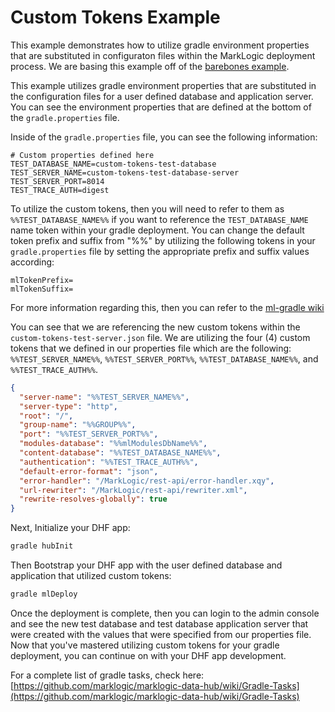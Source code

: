 # Custom Tokens Example

This example demonstrates how to utilize gradle environment properties that are substituted in configuraton files within the MarkLogic deployment process.  We are basing this example off of the [barebones example](https://github.com/marklogic/marklogic-data-hub/tree/master/examples/barebones).

This example utilizes gradle environment properties that are substituted in the configuration files for a user defined database and application server.  You can see the environment properties that are defined at the bottom of the `gradle.properties` file.

Inside of the `gradle.properties` file, you can see the following information:

```
# Custom properties defined here
TEST_DATABASE_NAME=custom-tokens-test-database
TEST_SERVER_NAME=custom-tokens-test-database-server
TEST_SERVER_PORT=8014
TEST_TRACE_AUTH=digest
```

To utilize the custom tokens, then you will need to refer to them as `%%TEST_DATABASE_NAME%%` if you want to reference the `TEST_DATABASE_NAME` name token within your gradle deployment.  You can change the default token prefix and suffix from "%%" by utilizing the following tokens in your `gradle.properties` file by setting the appropriate prefix and suffix values according:

```
mlTokenPrefix=
mlTokenSuffix=
```
For more information regarding this, then you can refer to the [ml-gradle wiki](https://github.com/marklogic-community/ml-gradle/wiki/Configuring-resources)

You can see that we are referencing the new custom tokens within the `custom-tokens-test-server.json` file.  We are utilizing the four (4) custom tokens that we defined in our properties file which are the following: `%%TEST_SERVER_NAME%%`, `%%TEST_SERVER_PORT%%`, `%%TEST_DATABASE_NAME%%`, and `%%TEST_TRACE_AUTH%%`.

```json
{
  "server-name": "%%TEST_SERVER_NAME%%",
  "server-type": "http",
  "root": "/",
  "group-name": "%%GROUP%%",
  "port": "%%TEST_SERVER_PORT%%",
  "modules-database": "%%mlModulesDbName%%",
  "content-database": "%%TEST_DATABASE_NAME%%",
  "authentication": "%%TEST_TRACE_AUTH%%",
  "default-error-format": "json",
  "error-handler": "/MarkLogic/rest-api/error-handler.xqy",
  "url-rewriter": "/MarkLogic/rest-api/rewriter.xml",
  "rewrite-resolves-globally": true
}
```

Next, Initialize your DHF app:

```bash
gradle hubInit
```

Then Bootstrap your DHF app with the user defined database and application that utilized custom tokens:

```bash
gradle mlDeploy
```
Once the deployment is complete, then you can login to the admin console and see the new test database and test database application server that were created with the values that were specified from our properties file.  Now that you've mastered utilizing custom tokens for your gradle deployment, you can continue on with your DHF app development.

For a complete list of gradle tasks, check here: [https://github.com/marklogic/marklogic-data-hub/wiki/Gradle-Tasks](https://github.com/marklogic/marklogic-data-hub/wiki/Gradle-Tasks)
